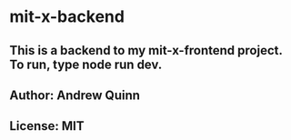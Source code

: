 # mit-x-backend

## This is a backend to my mit-x-frontend project. To run, type node run dev. 
## Author: Andrew Quinn
## License: MIT
